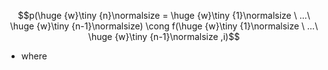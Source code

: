 $$p(\huge {w}\tiny {n}\normalsize = \huge {w}\tiny {1}\normalsize \ ...\ \huge {w}\tiny {n-1}\normalsize) \cong f(\huge {w}\tiny {1}\normalsize \ ...\ \huge {w}\tiny {n-1}\normalsize ,i)$$
- where 